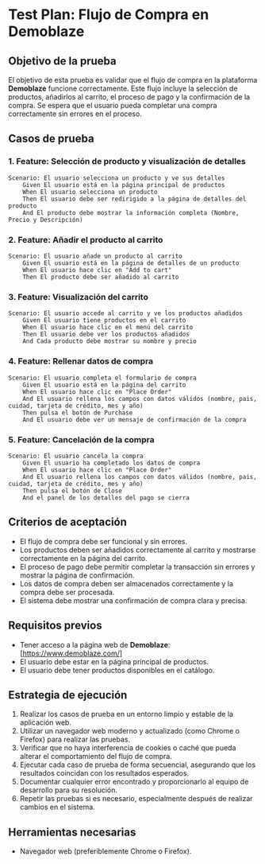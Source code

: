 # Test Plan: Flujo de Compra en Demoblaze

## Objetivo de la prueba
El objetivo de esta prueba es validar que el flujo de compra en la plataforma **Demoblaze** funcione correctamente. Este flujo incluye la selección de productos, añadirlos al carrito, el proceso de pago y la confirmación de la compra. Se espera que el usuario pueda completar una compra correctamente sin errores en el proceso.

## Casos de prueba

### 1. Feature: Selección de producto y visualización de detalles

    Scenario: El usuario selecciona un producto y ve sus detalles
        Given El usuario está en la página principal de productos
        When El usuario selecciona un producto
        Then El usuario debe ser redirigido a la página de detalles del producto
        And El producto debe mostrar la información completa (Nombre, Precio y Descripción)

### 2. Feature: Añadir el producto al carrito

    Scenario: El usuario añade un producto al carrito
        Given El usuario está en la página de detalles de un producto
        When El usuario hace clic en "Add to cart"
        Then El producto debe ser añadido al carrito


### 3. Feature: Visualización del carrito

    Scenario: El usuario accede al carrito y ve los productos añadidos
        Given El usuario tiene productos en el carrito
        When El usuario hace clic en el menú del carrito
        Then El usuario debe ver los productos añadidos
        And Cada producto debe mostrar su nombre y precio


### 4. Feature: Rellenar datos de compra

    Scenario: El usuario completa el formulario de compra
        Given El usuario está en la página del carrito
        When El usuario hace clic en "Place Order"
        And El usuario rellena los campos con datos válidos (nombre, pais, cuidad, tarjeta de crédito, mes y año)
        Then pulsa el botón de Purchase
        And El usuario debe ver un mensaje de confirmación de la compra


### 5. Feature: Cancelación de la compra

    Scenario: El usuario cancela la compra
        Given El usuario ha completado los datos de compra
        When El usuario hace clic en "Place Order"
        And El usuario rellena los campos con datos válidos (nombre, pais, cuidad, tarjeta de crédito, mes y año)
        Then pulsa el botón de Close
        And el panel de los detalles del pago se cierra


## Criterios de aceptación
- El flujo de compra debe ser funcional y sin errores.
- Los productos deben ser añadidos correctamente al carrito y mostrarse correctamente en la página del carrito.
- El proceso de pago debe permitir completar la transacción sin errores y mostrar la página de confirmación.
- Los datos de compra deben ser almacenados correctamente y la compra debe ser procesada.
- El sistema debe mostrar una confirmación de compra clara y precisa.

## Requisitos previos
- Tener acceso a la página web de **Demoblaze**: [https://www.demoblaze.com/]
- El usuario debe estar en la página principal de productos.
- El usuario debe tener productos disponibles en el catálogo.

## Estrategia de ejecución
1. Realizar los casos de prueba en un entorno limpio y estable de la aplicación web.
2. Utilizar un navegador web moderno y actualizado (como Chrome o Firefox) para realizar las pruebas.
3. Verificar que no haya interferencia de cookies o caché que pueda alterar el comportamiento del flujo de compra.
4. Ejecutar cada caso de prueba de forma secuencial, asegurando que los resultados coincidan con los resultados esperados.
5. Documentar cualquier error encontrado y proporcionarlo al equipo de desarrollo para su resolución.
6. Repetir las pruebas si es necesario, especialmente después de realizar cambios en el sistema.

## Herramientas necesarias
- Navegador web (preferiblemente Chrome o Firefox).
  
